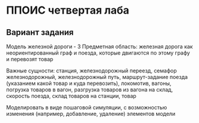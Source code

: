 # ППОИС четвертая лаба 

## Вариант задания
Модель железной дороги - 3
Предметная область: железная дорога как неориентированный граф и поезда, которые двигаются по этому графу и перевозят товар

Важные сущности: станция, железнодорожный переезд, семафор железнодорожный, железнодорожный путь, маршрут-задание поезда (указанием какой товар и куда перевозить), локомотив, вагоны, погрузка товаров в вагон, разгрузка товаров из вагона на склад, скорость поезда, склад товаров на станции, товар

Моделировать в виде пошаговой симуляции, с возможностью изменения (например, добавление, удаление) элементов модели

